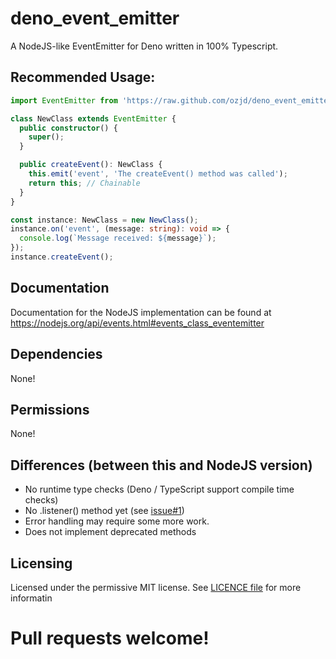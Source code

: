 # deno_event_emitter
A NodeJS-like EventEmitter for Deno written in 100% Typescript.

## Recommended Usage:

```TypeScript
import EventEmitter from 'https://raw.github.com/ozjd/deno_event_emitter/master/mod.ts';

class NewClass extends EventEmitter {
  public constructor() {
    super();
  }

  public createEvent(): NewClass {
    this.emit('event', 'The createEvent() method was called');
    return this; // Chainable
  }
}

const instance: NewClass = new NewClass();
instance.on('event', (message: string): void => {
  console.log(`Message received: ${message}`);
});
instance.createEvent();
```

## Documentation
Documentation for the NodeJS implementation can be found at https://nodejs.org/api/events.html#events_class_eventemitter

## Dependencies
None!

## Permissions
None!

## Differences (between this and NodeJS version)
* No runtime type checks (Deno / TypeScript support compile time checks)
* No .listener() method yet (see [issue#1](https://github.com/ozjd/deno_event_emitter/issues/1))
* Error handling may require some more work.
* Does not implement deprecated methods

## Licensing
Licensed under the permissive MIT license. See [LICENCE file](https://github.com/ozjd/deno_event_emitter/blob/master/LICENSE) for more informatin

# Pull requests welcome!
